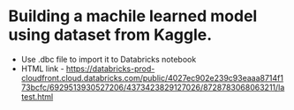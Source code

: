 # Building a machile learned model using dataset from Kaggle.

* Use .dbc file to import it to Databricks notebook
* HTML link - https://databricks-prod-cloudfront.cloud.databricks.com/public/4027ec902e239c93eaaa8714f173bcfc/6929513930527206/4373423829127026/8728783068063211/latest.html

